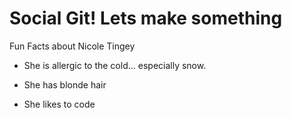 # Social Git! Lets make something

Fun Facts about Nicole Tingey

* She is allergic to the cold... especially snow.

* She has blonde hair 

* She likes to code
